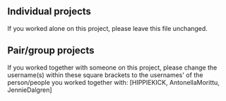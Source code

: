 ## Individual projects
If you worked alone on this project, please leave this file unchanged.

## Pair/group projects
If you worked together with someone on this project, please change the username(s) within these square brackets to the usernames' of the person/people you worked together with: [HIPPIEKICK, AntonellaMorittu, JennieDalgren]
